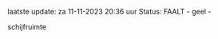 laatste update: 
za 11-11-2023 20:36   uur 
Status: FAALT - geel - 
<div class="service Y">schijfruimte</div>
